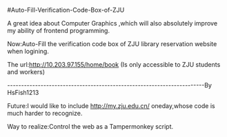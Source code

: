 #Auto-Fill-Verification-Code-Box-of-ZJU

A great idea about Computer Graphics ,which will also absolutely improve my ability of frontend programming.

Now:Auto-Fill the verification code box of ZJU library reservation website when logining.

The url:http://10.203.97.155/home/book (Is only accessible to ZJU students and workers)

-----------------------------------------------------------------------By HsFish1213



Future:I would like to include http://my.zju.edu.cn/ oneday,whose code is much harder to recognize.

Way to realize:Control the web as a Tampermonkey script.
